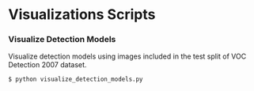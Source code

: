 # Visualizations Scripts


### Visualize Detection Models

Visualize detection models using images included in the test split of VOC Detection 2007 dataset.

```
$ python visualize_detection_models.py
```
